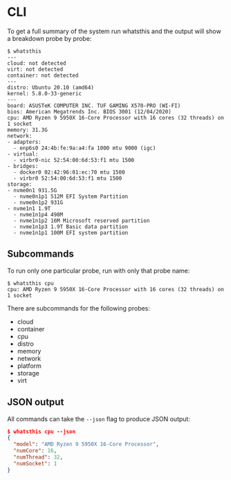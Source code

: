 # CLI

To get a full summary of the system run whatsthis and the output will show
a breakdown probe by probe:

```text
$ whatsthis
---
cloud: not detected
virt: not detected
container: not detected
---
distro: Ubuntu 20.10 (amd64)
kernel: 5.8.0-33-generic
---
board: ASUSTeK COMPUTER INC. TUF GAMING X570-PRO (WI-FI)
bios: American Megatrends Inc. BIOS 3001 (12/04/2020)
cpu: AMD Ryzen 9 5950X 16-Core Processor with 16 cores (32 threads) on 1 socket
memory: 31.3G
network:
- adapters:
  - enp6s0 24:4b:fe:9a:a4:fa 1000 mtu 9000 (igc)
- virtual:
  - virbr0-nic 52:54:00:6d:53:f1 mtu 1500
- bridges:
  - docker0 02:42:96:01:ec:70 mtu 1500
  - virbr0 52:54:00:6d:53:f1 mtu 1500
storage:
- nvme0n1 931.5G
  - nvme0n1p1 512M EFI System Partition
  - nvme0n1p2 931G
- nvme1n1 1.9T
  - nvme1n1p4 498M
  - nvme1n1p2 16M Microsoft reserved partition
  - nvme1n1p3 1.9T Basic data partition
  - nvme1n1p1 100M EFI system partition
```

## Subcommands

To run only one particular probe, run with only that probe name:

```text
$ whatsthis cpu
cpu: AMD Ryzen 9 5950X 16-Core Processor with 16 cores (32 threads) on 1 socket
```

There are subcommands for the following probes:

* cloud
* container
* cpu
* distro
* memory
* network
* platform
* storage
* virt

## JSON output

All commands can take the `--json` flag to produce JSON output:

```json
$ whatsthis cpu --json
{
  "model": "AMD Ryzen 9 5950X 16-Core Processor",
  "numCore": 16,
  "numThread": 32,
  "numSocket": 1
}
```
